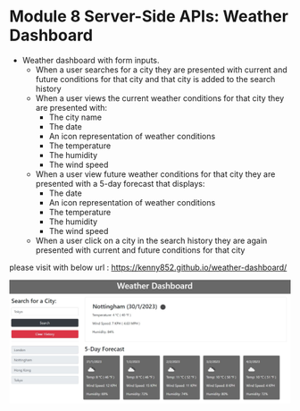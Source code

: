 # Module 8 Server-Side APIs: Weather Dashboard

* Weather dashboard with form inputs.
  * When a user searches for a city they are presented with current and future conditions for that city and that city is added to the search history
  * When a user views the current weather conditions for that city they are presented with:
    * The city name
    * The date
    * An icon representation of weather conditions
    * The temperature
    * The humidity
    * The wind speed
  * When a user view future weather conditions for that city they are presented with a 5-day forecast that displays:
    * The date
    * An icon representation of weather conditions
    * The temperature
    * The humidity
    * The wind speed
  * When a user click on a city in the search history they are again presented with current and future conditions for that city

please visit with below url : https://kenny852.github.io/weather-dashboard/

![Site Demo.](./demo.jpg)